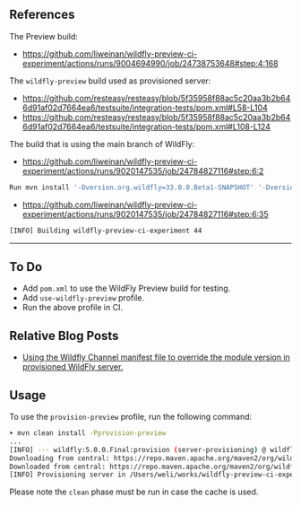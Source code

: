 ## References

The Preview build:

- https://github.com/liweinan/wildfly-preview-ci-experiment/actions/runs/9004694990/job/24738753648#step:4:168

The `wildfly-preview` build used as provisioned server:

- https://github.com/resteasy/resteasy/blob/5f35958f88ac5c20aa3b2b646d91af02d7664ea6/testsuite/integration-tests/pom.xml#L58-L104
- https://github.com/resteasy/resteasy/blob/5f35958f88ac5c20aa3b2b646d91af02d7664ea6/testsuite/integration-tests/pom.xml#L108-L124

The build that is using the main branch of WildFly:

- https://github.com/liweinan/wildfly-preview-ci-experiment/actions/runs/9020147535/job/24784827116#step:6:2

```bash
Run mvn install '-Dversion.org.wildfly=33.0.0.Beta1-SNAPSHOT' '-Dversion.wildfly-maven-plugin=5.0.0.Final'
```

- https://github.com/liweinan/wildfly-preview-ci-experiment/actions/runs/9020147535/job/24784827116#step:6:35

```bash
[INFO] Building wildfly-preview-ci-experiment 44
```

---

## To Do

- Add `pom.xml` to use the WildFly Preview build for testing.
- Add `use-wildfly-preview` profile.
- Run the above profile in CI.


## Relative Blog Posts

- [Using the Wildfly Channel manifest file to override the module version in provisioned WildFly server.](https://weinan.io/2023/12/09/jberet-manifest.html)

## Usage

To use the `provision-preview` profile, run the following command:

```bash
➤ mvn clean install -Pprovision-preview
...
[INFO] --- wildfly:5.0.0.Final:provision (server-provisioning) @ wildfly-preview-ci-experiment ---
Downloading from central: https://repo.maven.apache.org/maven2/org/wildfly/wildfly-preview-feature-pack/30.0.1.Final/wildfly-preview-feature-pack-30.0.1.Final.zip
Downloaded from central: https://repo.maven.apache.org/maven2/org/wildfly/wildfly-preview-feature-pack/30.0.1.Final/wildfly-preview-feature-pack-30.0.1.Final.zip (4.1 MB at 108 kB/s)
[INFO] Provisioning server in /Users/weli/works/wildfly-preview-ci-experiment/target/wildfly
```

Please note the `clean` phase must be run in case the cache is used.

